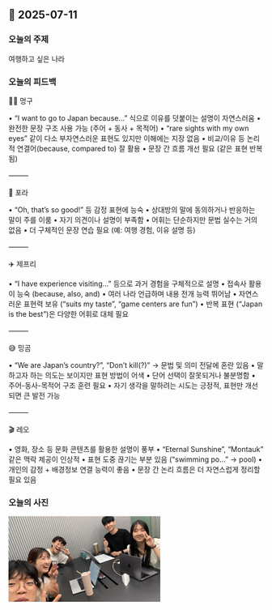 ## 📅 2025-07-11

### **오늘의 주제**

여행하고 싶은 나라

### **오늘의 피드백**

🧑‍🎤 멍구

•	“I want to go to Japan because…” 식으로 이유를 덧붙이는 설명이 자연스러움
•	완전한 문장 구조 사용 가능 (주어 + 동사 + 목적어)
•	“rare sights with my own eyes” 같이 다소 부자연스러운 표현도 있지만 이해에는 지장 없음
•	비교/이유 등 논리적 연결어(because, compared to) 잘 활용
•	문장 간 흐름 개선 필요 (같은 표현 반복됨)

⸻

🌟 포라

•	“Oh, that’s so good!” 등 감정 표현에 능숙
•	상대방의 말에 동의하거나 반응하는 말이 주를 이룸
•	자기 의견이나 설명이 부족함
•	어휘는 단순하지만 문법 실수는 거의 없음
•	더 구체적인 문장 연습 필요 (예: 여행 경험, 이유 설명 등)

⸻

✈️ 제프리

•	“I have experience visiting…” 등으로 과거 경험을 구체적으로 설명
•	접속사 활용이 능숙 (because, also, and)
•	여러 나라 언급하며 내용 전개 능력 뛰어남
•	자연스러운 표현력 보유 (“suits my taste”, “game centers are fun”)
•	반복 표현 (“Japan is the best”)은 다양한 어휘로 대체 필요

⸻

😅 밍곰

•	“We are Japan’s country?”, “Don’t kill(?)” → 문법 및 의미 전달에 혼란 있음
•	말하고자 하는 의도는 보이지만 표현 방법이 어색
•	단어 선택이 잘못되거나 불분명함
•	주어-동사-목적어 구조 훈련 필요
•	자기 생각을 말하려는 시도는 긍정적, 표현만 개선되면 큰 발전 가능

⸻

🎬 레오

•	영화, 장소 등 문화 콘텐츠를 활용한 설명이 풍부
•	“Eternal Sunshine”, “Montauk” 같은 맥락 제공이 인상적
•	표현 도중 끊기는 부분 있음 (“swimming po…” → pool)
•	개인의 감정 + 배경정보 연결 능력이 좋음
•	문장 간 논리 흐름은 더 자연스럽게 정리할 필요 있음

### **오늘의 사진**
<img src="./images/07-11.jpg" width="300">